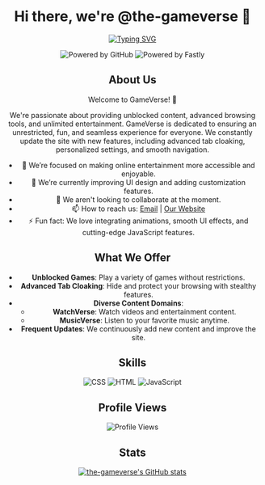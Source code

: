 <div align="center">

# Hi there, we're @the-gameverse 👋

[![Typing SVG](https://readme-typing-svg.demolab.com?font=Space+Grotesk&pause=1000&color=DB1102&center=true&width=435&lines=Looking+awesome!+%E2%9C%A8;We+use+HTML%2C+CSS%2C+and+JavaScript.+%F0%9F%A7%91%E2%80%8D%F0%9F%92%BB;Follow+us!+%F0%9F%91%A4;Star+the+website's+repo!+%E2%AD%90;Check+out+our+website!+%F0%9F%8C%90;gameverse.global.ssl.fastly.net)](https://git.io/typing-svg)

![Powered by GitHub](https://img.shields.io/badge/powered%20by-GitHub-black?style=for-the-badge&logo=github&logoColor=white)
![Powered by Fastly](https://img.shields.io/badge/powered%20by-Fastly-black?style=for-the-badge&logo=fastly&logoColor=white)

## About Us
Welcome to GameVerse! 🌟

We're passionate about providing unblocked content, advanced browsing tools, and unlimited entertainment. GameVerse is dedicated to ensuring an unrestricted, fun, and seamless experience for everyone. We constantly update the site with new features, including advanced tab cloaking, personalized settings, and smooth navigation.

- 👀 We’re focused on making online entertainment more accessible and enjoyable.
- 🌱 We’re currently improving UI design and adding customization features.
- 💞️ We aren't looking to collaborate at the moment.
- 📫 How to reach us: [Email](mailto:gameverse.site@gmail.com) | [Our Website](https://gameverse.global.ssl.fastly.net)
- ⚡ Fun fact: We love integrating animations, smooth UI effects, and cutting-edge JavaScript features.

## What We Offer
- **Unblocked Games**: Play a variety of games without restrictions.
- **Advanced Tab Cloaking**: Hide and protect your browsing with stealthy features.
- **Diverse Content Domains**:
  - **WatchVerse**: Watch videos and entertainment content.
  - **MusicVerse**: Listen to your favorite music anytime.
- **Frequent Updates**: We continuously add new content and improve the site.

## Skills
![CSS](https://img.shields.io/badge/-CSS-black?style=for-the-badge&logo=CSS3&logoColor=white)
![HTML](https://img.shields.io/badge/-HTML-black?style=for-the-badge&logo=HTML5&logoColor=white)
![JavaScript](https://img.shields.io/badge/-JavaScript-black?style=for-the-badge&logo=JavaScript&logoColor=white)

## Profile Views
![Profile Views](https://komarev.com/ghpvc/?username=the-gameverse&style=for-the-badge&color=red&label=PROFILE+VIEWS)

## Stats
[![the-gameverse's GitHub stats](https://github-readme-stats.vercel.app/api?username=the-gameverse&hide=prs,issues,contribs&show_icons=true&theme=dark)](https://github.com/anuraghazra/github-readme-stats)

</div>

<!---
the-gameverse/the-gameverse is a ✨ special ✨ repository because its `README.md` (this file) appears on your GitHub profile.
You can click the Preview link to take a look at your changes.
--->
